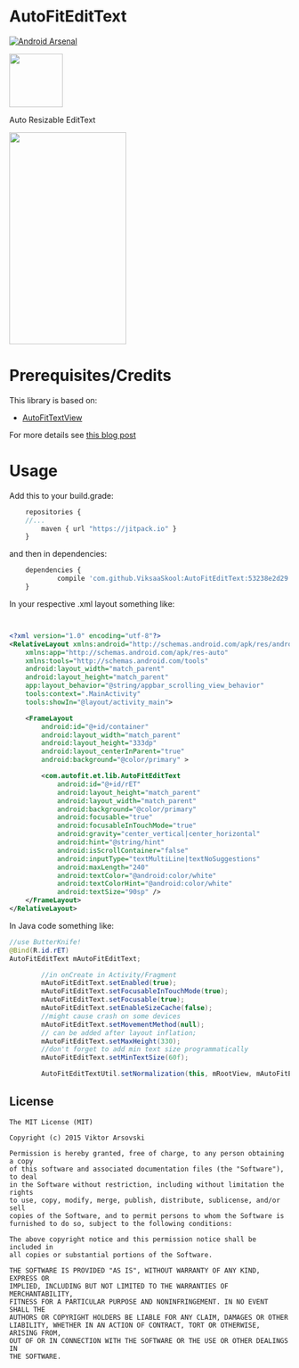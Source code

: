 # AutoFitEditText
[![Android Arsenal](https://img.shields.io/badge/Android%20Arsenal-AutoFitEditText-green.svg?style=true)](https://android-arsenal.com/details/1/2728)

<img src="https://github.com/ViksaaSkool/AutoFitEditText/blob/master/rpics/ic_launcher.png" width="96" height="96"/>

Auto Resizable EditText

<img src="https://github.com/ViksaaSkool/AutoFitEditText/blob/master/rpics/hit_gif.gif" width="210" height="380"/>


# Prerequisites/Credits

This library is based on:
- [AutoFitTextView](http://is.gd/vzqIWV)

For more details see [this blog post](http://is.gd/0l3Gxx)


# Usage

Add this to your build.grade:
```javascript
	repositories {
	//...
        maven { url "https://jitpack.io" }
    }
```
and then in dependencies:
```javascript
	dependencies {
	        compile 'com.github.ViksaaSkool:AutoFitEditText:53238e2d29'
	}
```
In your respective .xml layout something like:
```xml


<?xml version="1.0" encoding="utf-8"?>
<RelativeLayout xmlns:android="http://schemas.android.com/apk/res/android"
    xmlns:app="http://schemas.android.com/apk/res-auto"
    xmlns:tools="http://schemas.android.com/tools"
    android:layout_width="match_parent"
    android:layout_height="match_parent"
    app:layout_behavior="@string/appbar_scrolling_view_behavior"
    tools:context=".MainActivity"
    tools:showIn="@layout/activity_main">

    <FrameLayout
        android:id="@+id/container"
        android:layout_width="match_parent"
        android:layout_height="333dp"
        android:layout_centerInParent="true"
        android:background="@color/primary" >

        <com.autofit.et.lib.AutoFitEditText
            android:id="@+id/rET"
            android:layout_height="match_parent"
            android:layout_width="match_parent"
            android:background="@color/primary"
            android:focusable="true"
            android:focusableInTouchMode="true"
            android:gravity="center_vertical|center_horizontal"
            android:hint="@string/hint"
            android:isScrollContainer="false"
            android:inputType="textMultiLine|textNoSuggestions"
            android:maxLength="240"
            android:textColor="@android:color/white"
            android:textColorHint="@android:color/white"
            android:textSize="90sp" />
    </FrameLayout>
</RelativeLayout>
```

In Java code something like: 

```java
//use ButterKnife!
@Bind(R.id.rET)
AutoFitEditText mAutoFitEditText;

        //in onCreate in Activity/Fragment
        mAutoFitEditText.setEnabled(true);
        mAutoFitEditText.setFocusableInTouchMode(true);
        mAutoFitEditText.setFocusable(true);
        mAutoFitEditText.setEnableSizeCache(false);
        //might cause crash on some devices
        mAutoFitEditText.setMovementMethod(null);
        // can be added after layout inflation;
        mAutoFitEditText.setMaxHeight(330);
        //don't forget to add min text size programmatically
        mAutoFitEditText.setMinTextSize(60f);

        AutoFitEditTextUtil.setNormalization(this, mRootView, mAutoFitEditText);
```


License
--------

    The MIT License (MIT)

    Copyright (c) 2015 Viktor Arsovski
    
    Permission is hereby granted, free of charge, to any person obtaining a copy
    of this software and associated documentation files (the "Software"), to deal
    in the Software without restriction, including without limitation the rights
    to use, copy, modify, merge, publish, distribute, sublicense, and/or sell
    copies of the Software, and to permit persons to whom the Software is
    furnished to do so, subject to the following conditions:
    
    The above copyright notice and this permission notice shall be included in
    all copies or substantial portions of the Software.
    
    THE SOFTWARE IS PROVIDED "AS IS", WITHOUT WARRANTY OF ANY KIND, EXPRESS OR
    IMPLIED, INCLUDING BUT NOT LIMITED TO THE WARRANTIES OF MERCHANTABILITY,
    FITNESS FOR A PARTICULAR PURPOSE AND NONINFRINGEMENT. IN NO EVENT SHALL THE
    AUTHORS OR COPYRIGHT HOLDERS BE LIABLE FOR ANY CLAIM, DAMAGES OR OTHER
    LIABILITY, WHETHER IN AN ACTION OF CONTRACT, TORT OR OTHERWISE, ARISING FROM,
    OUT OF OR IN CONNECTION WITH THE SOFTWARE OR THE USE OR OTHER DEALINGS IN
    THE SOFTWARE.
